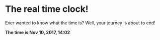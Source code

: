# The real time clock!

Ever wanted to know what the time is? Well, your journey is about to end!

**The time is Nov 10, 2017, 14:02**